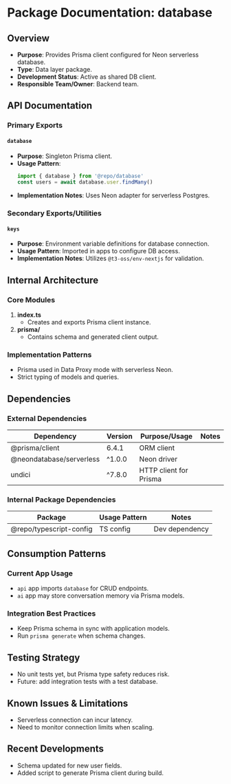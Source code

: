 # Package Documentation: database

## Overview
- **Purpose**: Provides Prisma client configured for Neon serverless database.
- **Type**: Data layer package.
- **Development Status**: Active as shared DB client.
- **Responsible Team/Owner**: Backend team.

## API Documentation

### Primary Exports

#### `database`
- **Purpose**: Singleton Prisma client.
- **Usage Pattern**:
  ```ts
  import { database } from '@repo/database'
  const users = await database.user.findMany()
  ```
- **Implementation Notes**: Uses Neon adapter for serverless Postgres.

### Secondary Exports/Utilities

#### `keys`
- **Purpose**: Environment variable definitions for database connection.
- **Usage Pattern**: Imported in apps to configure DB access.
- **Implementation Notes**: Utilizes `@t3-oss/env-nextjs` for validation.

## Internal Architecture

### Core Modules
1. **index.ts**
   - Creates and exports Prisma client instance.
2. **prisma/**
   - Contains schema and generated client output.

### Implementation Patterns
- Prisma used in Data Proxy mode with serverless Neon.
- Strict typing of models and queries.

## Dependencies

### External Dependencies
| Dependency | Version | Purpose/Usage | Notes |
|------------|---------|--------------|-------|
| @prisma/client | 6.4.1 | ORM client | |
| @neondatabase/serverless | ^1.0.0 | Neon driver | |
| undici | ^7.8.0 | HTTP client for Prisma | |

### Internal Package Dependencies
| Package | Usage Pattern | Notes |
|-----------|---------------|-------|
| @repo/typescript-config | TS config | Dev dependency |

## Consumption Patterns

### Current App Usage
- `api` app imports `database` for CRUD endpoints.
- `ai` app may store conversation memory via Prisma models.

### Integration Best Practices
- Keep Prisma schema in sync with application models.
- Run `prisma generate` when schema changes.

## Testing Strategy
- No unit tests yet, but Prisma type safety reduces risk.
- Future: add integration tests with a test database.

## Known Issues & Limitations
- Serverless connection can incur latency.
- Need to monitor connection limits when scaling.

## Recent Developments
- Schema updated for new user fields.
- Added script to generate Prisma client during build.
